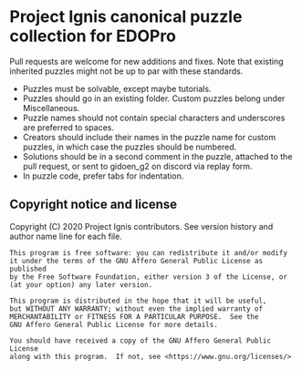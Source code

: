 # Project Ignis canonical puzzle collection for EDOPro

Pull requests are welcome for new additions and fixes.
Note that existing inherited puzzles might not be up to par with these standards.

* Puzzles must be solvable, except maybe tutorials.
* Puzzles should go in an existing folder. Custom puzzles belong under Miscellaneous.
* Puzzle names should not contain special characters and underscores are preferred to spaces.
* Creators should include their names in the puzzle name for custom puzzles, in which case the puzzles should be numbered.
* Solutions should be in a second comment in the puzzle, attached to the pull request, or sent to gidoen_g2 on discord via replay form.
* In puzzle code, prefer tabs for indentation.

## Copyright notice and license

Copyright (C) 2020 Project Ignis contributors. See version history and author name line for each file.

```
This program is free software: you can redistribute it and/or modify
it under the terms of the GNU Affero General Public License as published
by the Free Software Foundation, either version 3 of the License, or
(at your option) any later version.

This program is distributed in the hope that it will be useful,
but WITHOUT ANY WARRANTY; without even the implied warranty of
MERCHANTABILITY or FITNESS FOR A PARTICULAR PURPOSE.  See the
GNU Affero General Public License for more details.

You should have received a copy of the GNU Affero General Public License
along with this program.  If not, see <https://www.gnu.org/licenses/>
```
